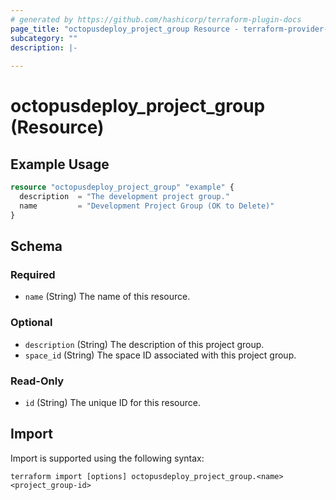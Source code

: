 ```yaml
---
# generated by https://github.com/hashicorp/terraform-plugin-docs
page_title: "octopusdeploy_project_group Resource - terraform-provider-octopusdeploy"
subcategory: ""
description: |-
  
---
```


# octopusdeploy_project_group (Resource)



## Example Usage

```terraform
resource "octopusdeploy_project_group" "example" {
  description  = "The development project group."
  name         = "Development Project Group (OK to Delete)"
}
```

<!-- schema generated by tfplugindocs -->
## Schema

### Required

- `name` (String) The name of this resource.

### Optional

- `description` (String) The description of this project group.
- `space_id` (String) The space ID associated with this project group.

### Read-Only

- `id` (String) The unique ID for this resource.

## Import

Import is supported using the following syntax:

```shell
terraform import [options] octopusdeploy_project_group.<name> <project_group-id>
```
